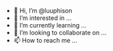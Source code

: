 - 👋 Hi, I’m @luuphison
- 👀 I’m interested in ...
- 🌱 I’m currently learning ...
- 💞️ I’m looking to collaborate on ...
- 📫 How to reach me ...

<!---
luuphison/luuphison is a ✨ special ✨ repository because its `README.md` (this file) appears on your GitHub profile.
You can click the Preview link to take a look at your changes.
--->
